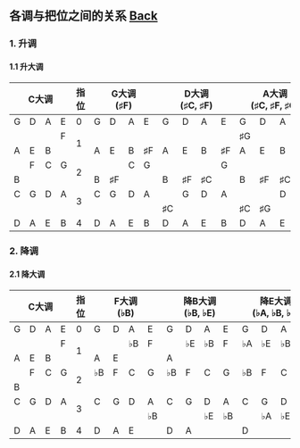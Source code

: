 ## 各调与把位之间的关系 [Back](../README.md)

### 1. 升调

#### 1.1 升大调

<table>
    <thead>
        <th colspan="4">C大调</th>
        <th>指位</th>
        <th colspan="4">G大调<br>(&#9839;F)</th>
        <th colspan="4">D大调<br>(&#9839;C, &#9839;F)</th>
        <th colspan="4">A大调<br>(&#9839;C, &#9839;F, &#9839;G)</th>
        <th colspan="4">E大调<br>(&#9839;C, &#9839;D, &#9839;F, &#9839;G )</th>
        <th>指位</th>
    </thead>
    <tbody>
        <tr>
            <td>G</td><td>D</td><td>A</td><td>E</td>
            <td>0</td>
            <td>G</td><td>D</td><td>A</td><td>E</td>
            <td>G</td><td>D</td><td>A</td><td>E</td>
            <td>G</td><td>D</td><td>A</td><td>E</td>
            <td>G</td><td>D</td><td>A</td><td>E</td>
            <td>0</td>
        </tr>
        <tr>
            <td></td><td></td><td></td><td>F</td>
            <td rowspan="2">1</td>
            <td></td><td></td><td></td><td></td>
            <td></td><td></td><td></td><td></td>
            <td>&#9839;G</td><td></td><td></td><td></td>
            <td>&#9839;G</td><td>&#9839;D</td><td></td><td></td>
            <td rowspan="2">1</td>
        </tr>
        <tr>
            <td>A</td><td>E</td><td>B</td><td></td>
            <td>A</td><td>E</td><td>B</td><td>&#9839;F</td>
            <td>A</td><td>E</td><td>B</td><td>&#9839;F</td>
            <td>A</td><td>E</td><td>B</td><td>&#9839;F</td>
            <td>A</td><td>E</td><td>B</td><td>&#9839;F</td>
        </tr>
        <tr>
            <td></td><td>F</td><td>C</td><td>G</td>
            <td rowspan="2">2</td>
            <td></td><td></td><td>C</td><td>G</td>
            <td></td><td></td><td></td><td>G</td>
            <td></td><td></td><td></td><td></td>
            <td></td><td></td><td></td><td></td>
            <td rowspan="2">2</td>
        </tr>
        <tr>
            <td>B</td><td></td><td></td><td></td>
            <td>B</td><td>&#9839;F</td><td></td><td></td>
            <td>B</td><td>&#9839;F</td><td>&#9839;C</td><td></td>
            <td>B</td><td>&#9839;F</td><td>&#9839;C</td><td>&#9839;G</td>
            <td>B</td><td>&#9839;F</td><td>&#9839;C</td><td>&#9839;G</td>
        </tr>
        <tr>
            <td>C</td><td>G</td><td>D</td><td>A</td>
            <td rowspan="2">3</td>
            <td>C</td><td>G</td><td>D</td><td>A</td>
            <td></td><td>G</td><td>D</td><td>A</td>
            <td></td><td></td><td>D</td><td>A</td>
            <td></td><td></td><td></td><td>A</td>
            <td rowspan="2">3</td>
        </tr>
        <tr>
            <td></td><td></td><td></td><td></td>
            <td></td><td></td><td></td><td></td>
            <td>&#9839;C</td><td></td><td></td><td></td>
            <td>&#9839;C</td><td>&#9839;G</td><td></td><td></td>
            <td>&#9839;C</td><td>&#9839;G</td><td>&#9839;D</td><td></td>
        </tr>
        <tr>
            <td>D</td><td>A</td><td>E</td><td>B</td>
            <td>4</td>
            <td>D</td><td>A</td><td>E</td><td>B</td>
            <td>D</td><td>A</td><td>E</td><td>B</td>
            <td>D</td><td>A</td><td>E</td><td>B</td>
            <td></td><td>A</td><td>E</td><td>B</td>
            <td>4</td>
        </tr>
    </tbody>
</table>

### 2. 降调

#### 2.1 降大调

<table>
    <thead>
        <th colspan="4">C大调</th>
        <th>指位</th>
        <th colspan="4">F大调<br>(&#9837;B)</th>
        <th colspan="4">降B大调<br>(&#9837;B, &#9837;E)</th>
        <th colspan="4">降E大调<br>(&#9837;A, &#9837;B, &#9837;E)</th>
        <th colspan="4">降A大调<br>(&#9837;A, &#9837;B, &#9837;D,
        &#9837;E)</th>
        <th>指位</th>
    </thead>
    <tbody>
        <tr>
            <td>G</td><td>D</td><td>A</td><td>E</td>
            <td>0</td>
            <td>G</td><td>D</td><td>A</td><td>E</td>
            <td>G</td><td>D</td><td>A</td><td>E</td>
            <td>G</td><td>D</td><td>A</td><td>E</td>
            <td>G</td><td>D</td><td>A</td><td>E</td>
            <td>0</td>
        </tr>
        <tr>
            <td></td><td></td><td></td><td>F</td>
            <td rowspan="2">1</td>
            <td></td><td></td><td>&#9837;B</td><td>F</td>
            <td></td><td>&#9837;E</td><td>&#9837;B</td><td>F</td>
            <td>&#9837;A</td><td>&#9837;E</td><td>&#9837;B</td><td>F</td>
            <td>&#9837;A</td><td>&#9837;E</td><td>&#9837;B</td><td>F</td>
            <td rowspan="2">1</td>
        </tr>
        <tr>
            <td>A</td><td>E</td><td>B</td><td></td>
            <td>A</td><td>E</td><td></td><td></td>
            <td>A</td><td></td><td></td><td></td>
            <td></td><td></td><td></td><td></td>
            <td></td><td></td><td></td><td></td>
        </tr>
        <tr>
            <td></td><td>F</td><td>C</td><td>G</td>
            <td rowspan="2">2</td>
            <td>&#9837;B</td><td>F</td><td>C</td><td>G</td>
            <td>&#9837;B</td><td>F</td><td>C</td><td>G</td>
            <td>&#9837;B</td><td>F</td><td>C</td><td>G</td>
            <td>&#9837;B</td><td>F</td><td>C</td><td>G</td>
            <td>2</td>
        </tr>
        <tr>
            <td>B</td><td></td><td></td><td></td>
            <td></td><td></td><td></td><td></td>
            <td></td><td></td><td></td><td></td>
            <td></td><td></td><td></td><td>&#9837;A</td>
            <td></td><td></td><td>&#9837;D</td><td>&#9837;A</td>
            <td rowspan="2">3</td>
        </tr>
        <tr>
            <td>C</td><td>G</td><td>D</td><td>A</td>
            <td rowspan="2">3</td>
            <td>C</td><td>G</td><td>D</td><td>A</td>
            <td>C</td><td>G</td><td>D</td><td>A</td>
            <td>C</td><td>G</td><td>D</td><td></td>
            <td>C</td><td>G</td><td></td><td></td>
        </tr>
        <tr>
            <td></td><td></td><td></td><td></td>
            <td></td><td></td><td></td><td>&#9837;B</td>
            <td></td><td></td><td>&#9837;E</td><td>&#9837;B</td>
            <td></td><td>&#9837;A</td><td>&#9837;E</td><td>&#9837;B</td>
            <td>&#9837;D</td><td>&#9837;A</td><td>&#9837;E</td><td>&#9837;B</td>
            <td rowspan="2">4</td>
        </tr>
        <tr>
            <td>D</td><td>A</td><td>E</td><td>B</td>
            <td>4</td>
            <td>D</td><td>A</td><td>E</td><td></td>
            <td>D</td><td>A</td><td></td><td></td>
            <td>D</td><td></td><td></td><td></td>
            <td></td><td></td><td></td><td></td>
        </tr>
    </tbody>
</table>

